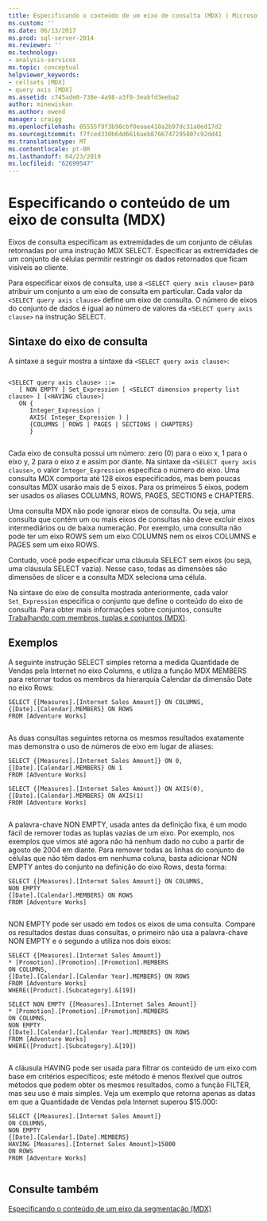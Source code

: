```yaml
---
title: Especificando o conteúdo de um eixo de consulta (MDX) | Microsoft Docs
ms.custom: ''
ms.date: 06/13/2017
ms.prod: sql-server-2014
ms.reviewer: ''
ms.technology:
- analysis-services
ms.topic: conceptual
helpviewer_keywords:
- cellsets [MDX]
- query axis [MDX]
ms.assetid: c745ade0-738e-4a98-a3f0-3eabfd3eeba2
author: minewiskan
ms.author: owend
manager: craigg
ms.openlocfilehash: 05555f9f3b90cbf0eaae410a2b97dc31a0ed17d2
ms.sourcegitcommit: f7fced330b64d6616aeb8766747295807c92dd41
ms.translationtype: MT
ms.contentlocale: pt-BR
ms.lasthandoff: 04/23/2019
ms.locfileid: "62699547"
---
```

# <a name="specifying-the-contents-of-a-query-axis-mdx"></a>Especificando o conteúdo de um eixo de consulta (MDX)
  Eixos de consulta especificam as extremidades de um conjunto de células retornadas por uma instrução MDX SELECT. Especificar as extremidades de um conjunto de células permitir restringir os dados retornados que ficam visíveis ao cliente.  
  
 Para especificar eixos de consulta, use a `<SELECT query axis clause>` para atribuir um conjunto a um eixo de consulta em particular. Cada valor da `<SELECT query axis clause>` define um eixo de consulta. O número de eixos do conjunto de dados é igual ao número de valores da `<SELECT query axis clause>` na instrução SELECT.  
  
## <a name="query-axis-syntax"></a>Sintaxe do eixo de consulta  
 A sintaxe a seguir mostra a sintaxe da `<SELECT query axis clause>`:  
  
```  
  
<SELECT query axis clause> ::=  
   [ NON EMPTY ] Set_Expression [ <SELECT dimension property list clause> ] [<HAVING clause>]  
   ON {  
      Integer_Expression |   
      AXIS( Integer_Expression ) |   
      {COLUMNS | ROWS | PAGES | SECTIONS | CHAPTERS}     
      }  
  
```  
  
 Cada eixo de consulta possui um número: zero (0) para o eixo x, 1 para o eixo y, 2 para o eixo z e assim por diante. Na sintaxe da `<SELECT query axis clause>`, o valor `Integer_Expression` especifica o número do eixo. Uma consulta MDX comporta até 128 eixos especificados, mas bem poucas consultas MDX usarão mais de 5 eixos. Para os primeiros 5 eixos, podem ser usados os aliases COLUMNS, ROWS, PAGES, SECTIONS e CHAPTERS.  
  
 Uma consulta MDX não pode ignorar eixos de consulta. Ou seja, uma consulta que contém um ou mais eixos de consultas não deve excluir eixos intermediários ou de baixa numeração. Por exemplo, uma consulta não pode ter um eixo ROWS sem um eixo COLUMNS nem os eixos COLUMNS e PAGES sem um eixo ROWS.  
  
 Contudo, você pode especificar uma cláusula SELECT sem eixos (ou seja, uma cláusula SELECT vazia). Nesse caso, todas as dimensões são dimensões de slicer e a consulta MDX seleciona uma célula.  
  
 Na sintaxe do eixo de consulta mostrada anteriormente, cada valor `Set_Expression` especifica o conjunto que define o conteúdo do eixo de consulta. Para obter mais informações sobre conjuntos, consulte [Trabalhando com membros, tuplas e conjuntos &#40;MDX&#41;](working-with-members-tuples-and-sets-mdx.md).  
  
## <a name="examples"></a>Exemplos  
 A seguinte instrução SELECT simples retorna a medida Quantidade de Vendas pela Internet no eixo Columns, e utiliza a função MDX MEMBERS para retornar todos os membros da hierarquia Calendar da dimensão Date no eixo Rows:  
  
```  
SELECT {[Measures].[Internet Sales Amount]} ON COLUMNS,  
{[Date].[Calendar].MEMBERS} ON ROWS  
FROM [Adventure Works]  
  
```  
  
 As duas consultas seguintes retorna os mesmos resultados exatamente mas demonstra o uso de números de eixo em lugar de aliases:  
  
```  
SELECT {[Measures].[Internet Sales Amount]} ON 0,  
{[Date].[Calendar].MEMBERS} ON 1  
FROM [Adventure Works]  
  
SELECT {[Measures].[Internet Sales Amount]} ON AXIS(0),  
{[Date].[Calendar].MEMBERS} ON AXIS(1)  
FROM [Adventure Works]  
  
```  
  
 A palavra-chave NON EMPTY, usada antes da definição fixa, é um modo fácil de remover todas as tuplas vazias de um eixo. Por exemplo, nos exemplos que vimos até agora não há nenhum dado no cubo a partir de agosto de 2004 em diante. Para remover todas as linhas do conjunto de células que não têm dados em nenhuma coluna, basta adicionar NON EMPTY antes do conjunto na definição do eixo Rows, desta forma:  
  
```  
SELECT {[Measures].[Internet Sales Amount]} ON COLUMNS,  
NON EMPTY  
{[Date].[Calendar].MEMBERS} ON ROWS  
FROM [Adventure Works]  
  
```  
  
 NON EMPTY pode ser usado em todos os eixos de uma consulta. Compare os resultados destas duas consultas, o primeiro não usa a palavra-chave NON EMPTY e o segundo a utiliza nos dois eixos:  
  
```  
SELECT {[Measures].[Internet Sales Amount]}   
* [Promotion].[Promotion].[Promotion].MEMBERS  
ON COLUMNS,  
{[Date].[Calendar].[Calendar Year].MEMBERS} ON ROWS  
FROM [Adventure Works]  
WHERE([Product].[Subcategory].&[19])  
  
SELECT NON EMPTY {[Measures].[Internet Sales Amount]}   
* [Promotion].[Promotion].[Promotion].MEMBERS  
ON COLUMNS,  
NON EMPTY  
{[Date].[Calendar].[Calendar Year].MEMBERS} ON ROWS  
FROM [Adventure Works]  
WHERE([Product].[Subcategory].&[19])  
  
```  
  
 A cláusula HAVING pode ser usada para filtrar os conteúdo de um eixo com base em critérios específicos; este método é menos flexível que outros métodos que podem obter os mesmos resultados, como a função FILTER, mas seu uso é mais simples. Veja um exemplo que retorna apenas as datas em que a Quantidade de Vendas pela Internet superou $15.000:  
  
```  
SELECT {[Measures].[Internet Sales Amount]}   
ON COLUMNS,  
NON EMPTY  
{[Date].[Calendar].[Date].MEMBERS}   
HAVING [Measures].[Internet Sales Amount]>15000  
ON ROWS  
FROM [Adventure Works]  
  
```  
  
## <a name="see-also"></a>Consulte também  
 [Especificando o conteúdo de um eixo da segmentação &#40;MDX&#41;](mdx-query-and-slicer-axes-specify-the-contents-of-a-slicer-axis.md)  
  
  

